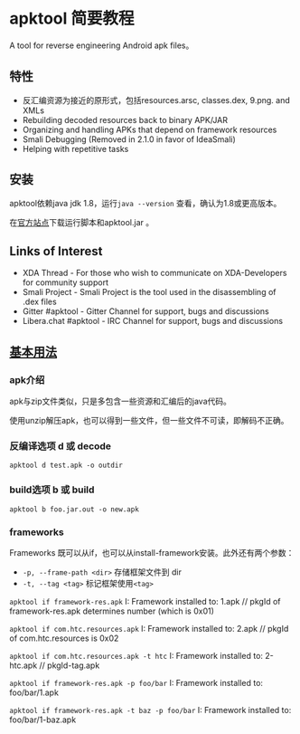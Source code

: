 # apktool 简要教程

A tool for reverse engineering Android apk files。
## 特性
- 反汇编资源为接近的原形式，包括resources.arsc, classes.dex, 9.png. and XMLs
- Rebuilding decoded resources back to binary APK/JAR
- Organizing and handling APKs that depend on framework resources
- Smali Debugging (Removed in 2.1.0 in favor of IdeaSmali)
- Helping with repetitive tasks

## 安装

apktool依赖java jdk 1.8，运行`java --version` 查看，确认为1.8或更高版本。

在[官方站点](https://ibotpeaches.github.io/Apktool/)下载运行脚本和apktool.jar 。

## Links of Interest
- XDA Thread - For those who wish to communicate on XDA-Developers for community support
- Smali Project - Smali Project is the tool used in the disassembling of .dex files
- Gitter #apktool - Gitter Channel for support, bugs and discussions
- Libera.chat #apktool - IRC Channel for support, bugs and discussions

## [基本用法](https://ibotpeaches.github.io/Apktool/documentation/)

### apk介绍

apk与zip文件类似，只是多包含一些资源和汇编后的java代码。

使用unzip解压apk，也可以得到一些文件，但一些文件不可读，即解码不正确。

### 反编译选项 d 或 decode

`apktool d test.apk -o outdir`

### build选项 b 或 build
`apktool b foo.jar.out -o new.apk`


### frameworks 

Frameworks 既可以从if，也可以从install-framework安装。此外还有两个参数：
- `-p, --frame-path <dir>` 存储框架文件到 dir
- `-t, --tag <tag>` 标记框架使用`<tag>`


`apktool if framework-res.apk`
I: Framework installed to: 1.apk 
// pkgId of framework-res.apk determines number (which is 0x01)

`apktool if com.htc.resources.apk`
I: Framework installed to: 2.apk 
// pkgId of com.htc.resources is 0x02

`apktool if com.htc.resources.apk -t htc`
I: Framework installed to: 2-htc.apk 
// pkgId-tag.apk

`apktool if framework-res.apk -p foo/bar`
I: Framework installed to: foo/bar/1.apk

`apktool if framework-res.apk -t baz -p foo/bar`
I: Framework installed to: foo/bar/1-baz.apk


